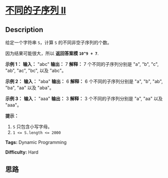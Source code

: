 # [不同的子序列 II][title]

## Description

给定一个字符串 `S`，计算 `S` 的不同非空子序列的个数。

因为结果可能很大，所以 **返回答案模** **`10^9 + 7`**.



**示例 1：**
            **输入：** "abc"    **输出：** 7    **解释：** 7 个不同的子序列分别是 "a", "b", "c", "ab", "ac", "bc", 以及 "abc"。    

**示例 2：**
            **输入：** "aba"    **输出：** 6    **解释：** 6 个不同的子序列分别是 "a", "b", "ab", "ba", "aa" 以及 "aba"。    

**示例 3：**
            **输入：** "aaa"    **输出：** 3    **解释：** 3 个不同的子序列分别是 "a", "aa" 以及 "aaa"。    





**提示：**

  1. `S` 只包含小写字母。
  2. `1 <= S.length <= 2000`






**Tags:** Dynamic Programming

**Difficulty:** Hard

## 思路

[title]: https://leetcode-cn.com/problems/distinct-subsequences-ii
